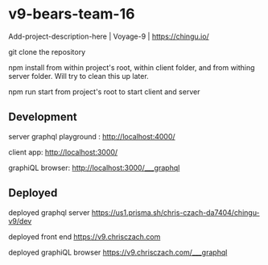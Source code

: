# v9-bears-team-16

Add-project-description-here | Voyage-9 | <https://chingu.io/>

git clone the repository

npm install from within project's root, within client folder, and from withing server folder. Will try to clean this up later.

npm run start from project's root to start client and server

## Development

server graphql playground : <http://localhost:4000/>

client app: <http://localhost:3000/>

graphiQL browser: <http://localhost:3000/___graphql>

## Deployed

deployed graphql server <https://us1.prisma.sh/chris-czach-da7404/chingu-v9/dev>

deployed front end <https://v9.chrisczach.com>

deployed graphiQL browser <https://v9.chrisczach.com/___graphql>
